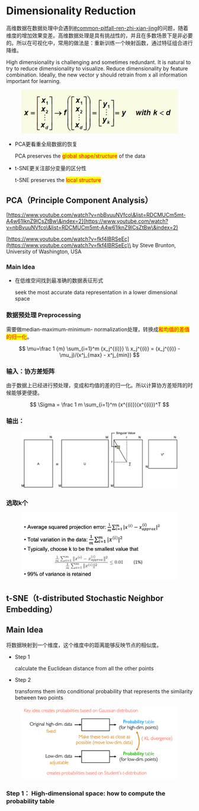 # Dimensionality Reduction

高维数据在数据处理中会遇到[#common-pitfall-ren-zhi-xian-jing](./#common-pitfall-ren-zhi-xian-jing "mention")的问题，随着维度的增加效果变差。高维数据处理是具有挑战性的，并且在多数场景下是非必要的。所以在可视化中，常用的做法是：重新训练一个映射函数，通过特征组合进行降维。

High dimensionality is challenging and sometimes redundant. It is natural to try to reduce dimensionality to visualize. Reduce dimensionality by feature combination. Ideally, the new vector y should retrain from x all information important for learning.&#x20;

<figure><img src="../../.gitbook/assets/image (317).png" alt=""><figcaption></figcaption></figure>

*   PCA更看重全局数据的恢复

    PCA preserves the <mark style="color:red;">global shape/structure</mark> of the data
*   t-SNE更关注部分变量的区分性

    t-SNE preserves the <mark style="color:red;">local structure</mark>

## PCA（Principle Component Analysis）

[https://www.youtube.com/watch?v=nbBvuuNVfco\&list=RDCMUCm5mt-A4w61lknZ9lCsZtBw\&index=2](https://www.youtube.com/watch?v=nbBvuuNVfco\&list=RDCMUCm5mt-A4w61lknZ9lCsZtBw\&index=2)

[https://www.youtube.com/watch?v=fkf4IBRSeEc](https://www.youtube.com/watch?v=fkf4IBRSeEc)\
&#x20;by Steve Brunton, University of Washington, USA

### Main Idea

*   在低维空间找到最准确的数据表征形式

    seek the most accurate data representation in a lower dimensional space

### 数据预处理 Preprocessing

需要做median-maximum-minimum- normalization处理，转换成<mark style="color:red;">和均值的差值的归一化</mark>。

$$
\mu=\frac 1 {m} \sum_{i=1}^m {x_j^{(i)}} \\
 x_j^{(i)} = (x_j^{(i)} - \mu_j)/(x^j_{max} - x^j_{min})
$$

### 输入：协方差矩阵

由于数据上已经进行预处理，变成和均值的差的归一化。所以计算协方差矩阵的时候能够更便捷。

$$
\Sigma = \frac 1 m \sum_{i=1}^m (x^{(i)})(x^{(i)})^T
$$

### 输出：

<figure><img src="../../.gitbook/assets/image (1).png" alt=""><figcaption></figcaption></figure>

### 选取k个

<figure><img src="../../.gitbook/assets/image (1) (1).png" alt=""><figcaption></figcaption></figure>

## t-SNE（t-distributed Stochastic Neighbor Embedding）

## Main Idea

将数据映射到一个维度，这个维度中的距离能够反映节点的相似度。

*   Step 1

    calculate the Euclidean distance from all the other points
*   Step 2

    transforms them into conditional probability that represents the similarity between two points

<figure><img src="../../.gitbook/assets/image (318).png" alt=""><figcaption></figcaption></figure>

### Step 1： High-dimensional space: how to compute the probability table
